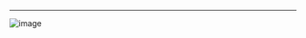 






-----------------------------------------------------------------------------------------

![image](https://github.com/user-attachments/assets/0cb7bc2c-4000-4581-be1e-1a6534201382)

